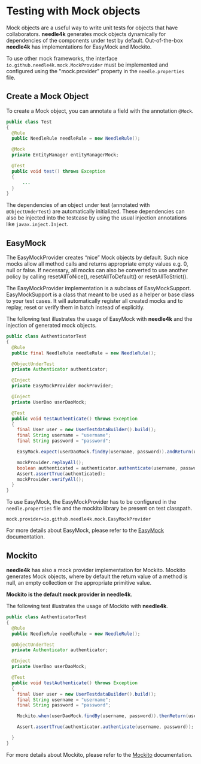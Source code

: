 # Testing with Mock objects

Mock objects are a useful way to write unit tests for objects that have collaborators. **needle4k** generates mock objects
dynamically for dependencies of the components under test by default. Out-of-the-box
**needle4k** has implementations for EasyMock and Mockito.

To use other mock frameworks, the interface `io.github.needle4k.mock.MockProvider` must be implemented and configured
using the "mock.provider" property in the `needle.properties` file.

## Create a Mock Object

To create a Mock object, you can annotate a field with the annotation `@Mock`.

```java
public class Test
{
  @Rule
  public NeedleRule needleRule = new NeedleRule();

  @Mock
  private EntityManager entityManagerMock;

  @Test
  public void test() throws Exception
  {
      ...
  }
}
```

The dependencies of an object under test (annotated with `@ObjectUnderTest`) are automatically initialized. These dependencies can
also
be injected into the testcase by using the usual injection annotations like `javax.inject.Inject`.

## EasyMock

The EasyMockProvider creates “nice” Mock objects by default. Such nice mocks allow all method calls and returns appropriate empty
values e.g. 0, null or false. If necessary, all mocks can also be converted to use another policy by calling resetAllToNice(),
resetAllToDefault() or resetAllToStrict().

The EasyMockProvider implementation is a subclass of EasyMockSupport. EasyMockSupport is a class that meant to be used as a helper or base
class to your test cases. It will automatically register all created mocks and to replay, reset or verify them in batch instead of
explicitly.

The following test illustrates the usage of EasyMock with **needle4k** and the injection of generated mock objects.

```java
public class AuthenticatorTest
{
  @Rule
  public final NeedleRule needleRule = new NeedleRule();

  @ObjectUnderTest
  private Authenticator authenticator;

  @Inject
  private EasyMockProvider mockProvider;

  @Inject
  private UserDao userDaoMock;

  @Test
  public void testAuthenticate() throws Exception
  {
    final User user = new UserTestdataBuilder().build();
    final String username = "username";
    final String password = "password";

    EasyMock.expect(userDaoMock.findBy(username, password)).andReturn(user);

    mockProvider.replayAll();
    boolean authenticated = authenticator.authenticate(username, password);
    Assert.assertTrue(authenticated);
    mockProvider.verifyAll();
  }
}
```

To use EasyMock, the EasyMockProvider has to be configured in the `needle.properties` file and the mockito library be
present on test classpath.

    mock.provider=io.github.needle4k.mock.EasyMockProvider

For more details about EasyMock, please refer to the [EasyMock](https://easymock.org) documentation.

## Mockito

**needle4k** has also a mock provider implementation for Mockito. Mockito generates Mock objects, where by default the return value of a method is
null, an empty collection or the appropriate primitive value.

**Mockito is the default mock provider in needle4k**.

The following test illustrates the usage of Mockito with **needle4k**.

```java
public class AuthenticatorTest
{
  @Rule
  public NeedleRule needleRule = new NeedleRule();

  @ObjectUnderTest
  private Authenticator authenticator;

  @Inject
  private UserDao userDaoMock;

  @Test
  public void testAuthenticate() throws Exception
  {
    final User user = new UserTestdataBuilder().build();
    final String username = "username";
    final String password = "password";

    Mockito.when(userDaoMock.findBy(username, password)).thenReturn(user);

    Assert.assertTrue(authenticator.authenticate(username, password));

  }
}
```

For more details about Mockito, please refer to the [Mockito](http://mockito.org) documentation.
